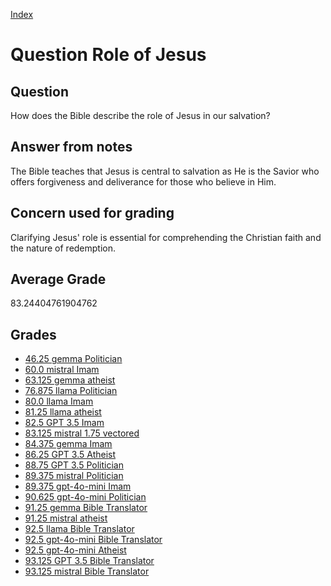 
[Index](../../index.md)
# Question Role of Jesus
## Question
How does the Bible describe the role of Jesus in our salvation?

## Answer from notes
The Bible teaches that Jesus is central to salvation as He is the Savior who offers forgiveness and deliverance for those who believe in Him.

## Concern used for grading
Clarifying Jesus' role is essential for comprehending the Christian faith and the nature of redemption.

## Average Grade
83.24404761904762

## Grades
 * [46.25 gemma Politician](../answers/gemma_Politician/Role_of_Jesus.md)
 * [60.0 mistral Imam](../answers/mistral_Imam/Role_of_Jesus.md)
 * [63.125 gemma atheist](../answers/gemma_atheist/Role_of_Jesus.md)
 * [76.875 llama Politician](../answers/llama_Politician/Role_of_Jesus.md)
 * [80.0 llama Imam](../answers/llama_Imam/Role_of_Jesus.md)
 * [81.25 llama atheist](../answers/llama_atheist/Role_of_Jesus.md)
 * [82.5 GPT 3.5 Imam](../answers/GPT_3.5_Imam/Role_of_Jesus.md)
 * [83.125 mistral 1.75 vectored](../answers/mistral_1.75_vectored/Role_of_Jesus.md)
 * [84.375 gemma Imam](../answers/gemma_Imam/Role_of_Jesus.md)
 * [86.25 GPT 3.5 Atheist](../answers/GPT_3.5_Atheist/Role_of_Jesus.md)
 * [88.75 GPT 3.5 Politician](../answers/GPT_3.5_Politician/Role_of_Jesus.md)
 * [89.375 mistral Politician](../answers/mistral_Politician/Role_of_Jesus.md)
 * [89.375 gpt-4o-mini Imam](../answers/gpt-4o-mini_Imam/Role_of_Jesus.md)
 * [90.625 gpt-4o-mini Politician](../answers/gpt-4o-mini_Politician/Role_of_Jesus.md)
 * [91.25 gemma Bible Translator](../answers/gemma_Bible_Translator/Role_of_Jesus.md)
 * [91.25 mistral atheist](../answers/mistral_atheist/Role_of_Jesus.md)
 * [92.5 llama Bible Translator](../answers/llama_Bible_Translator/Role_of_Jesus.md)
 * [92.5 gpt-4o-mini Bible Translator](../answers/gpt-4o-mini_Bible_Translator/Role_of_Jesus.md)
 * [92.5 gpt-4o-mini Atheist](../answers/gpt-4o-mini_Atheist/Role_of_Jesus.md)
 * [93.125 GPT 3.5 Bible Translator](../answers/GPT_3.5_Bible_Translator/Role_of_Jesus.md)
 * [93.125 mistral Bible Translator](../answers/mistral_Bible_Translator/Role_of_Jesus.md)
